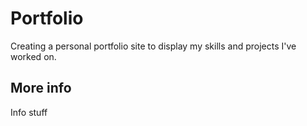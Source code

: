 # Portfolio

Creating a personal portfolio site to display my skills and projects I've worked on.


## More info

Info stuff